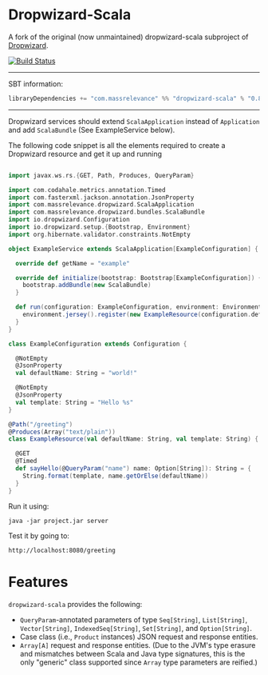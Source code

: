 Dropwizard-Scala
================

A fork of the original (now unmaintained) dropwizard-scala subproject of [Dropwizard](https://github.com/codahale/dropwizard).

[![Build Status](https://travis-ci.org/bretthoerner/dropwizard-scala.png)](https://travis-ci.org/bretthoerner/dropwizard-scala)

***

SBT information:

```scala
libraryDependencies += "com.massrelevance" %% "dropwizard-scala" % "0.8.5.1"
```

***

Dropwizard services should extend `ScalaApplication` instead of `Application`
and add `ScalaBundle` (See ExampleService below).

The following code snippet is all the elements required to create a Dropwizard resource and get it up and running

```scala

import javax.ws.rs.{GET, Path, Produces, QueryParam}

import com.codahale.metrics.annotation.Timed
import com.fasterxml.jackson.annotation.JsonProperty
import com.massrelevance.dropwizard.ScalaApplication
import com.massrelevance.dropwizard.bundles.ScalaBundle
import io.dropwizard.Configuration
import io.dropwizard.setup.{Bootstrap, Environment}
import org.hibernate.validator.constraints.NotEmpty

object ExampleService extends ScalaApplication[ExampleConfiguration] {

  override def getName = "example"

  override def initialize(bootstrap: Bootstrap[ExampleConfiguration]) {
    bootstrap.addBundle(new ScalaBundle)
  }

  def run(configuration: ExampleConfiguration, environment: Environment) {
    environment.jersey().register(new ExampleResource(configuration.defaultName, configuration.template))
  }
}

class ExampleConfiguration extends Configuration {

  @NotEmpty
  @JsonProperty
  val defaultName: String = "world!"

  @NotEmpty
  @JsonProperty
  val template: String = "Hello %s"
}

@Path("/greeting")
@Produces(Array("text/plain"))
class ExampleResource(val defaultName: String, val template: String) {

  @GET
  @Timed
  def sayHello(@QueryParam("name") name: Option[String]): String = {
    String.format(template, name.getOrElse(defaultName))
  }
}

```

Run it using:

`java -jar project.jar server`

Test it by going to:

`http://localhost:8080/greeting`


Features
========

`dropwizard-scala` provides the following:

* `QueryParam`-annotated parameters of type `Seq[String]`, `List[String]`, `Vector[String]`,
  `IndexedSeq[String]`, `Set[String]`, and `Option[String]`.
* Case class (i.e., `Product` instances) JSON request and response entities.
* `Array[A]` request and response entities. (Due to the JVM's type erasure and mismatches between
  Scala and Java type signatures, this is the only "generic" class supported since `Array` type
  parameters are reified.)
